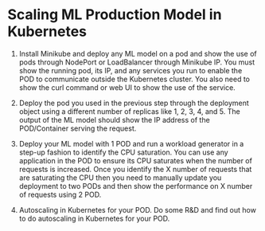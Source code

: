 # Scaling ML Production Model in Kubernetes
1. Install Minikube and deploy any ML model on a pod and show the use of pods through NodePort or LoadBalancer through Minikube IP. You must show the running pod, its IP, and any services you run to enable the POD to communicate outside the Kubernetes cluster. You also need to show the curl command or web UI to show the use of the service. 

2. Deploy the pod you used in the previous step through the deployment object using a different number of replicas like 1, 2, 3, 4, and 5. The output of the ML model should show the IP address of the POD/Container serving the request. 

3. Deploy your ML model with 1 POD and run a workload generator in a step-up fashion to identify the CPU saturation. You can use any application in the POD to ensure its CPU saturates when the number of requests is increased. Once you identify the X number of requests that are saturating the CPU then you need to manually update you deployment to two PODs and then show the performance on X number of requests using 2 POD. 


4.  Autoscaling in Kubernetes for your POD. Do some R&D and find out how to do autoscaling in Kubernetes for your POD. 
